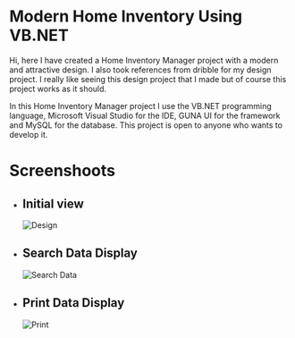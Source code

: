 
# Modern Home Inventory Using VB.NET

Hi, here I have created a Home Inventory Manager project with a modern and attractive design. I also took references from dribble for my design project. I really like seeing this design project that I made but of course this project works as it should.

In this Home Inventory Manager project I use the VB.NET programming language, Microsoft Visual Studio for the IDE, GUNA UI for the framework and MySQL for the database. This project is open to anyone who wants to develop it.

# Screenshoots

<ul>
    <li>
      <h2>Initial view</h2>
      <img src="https://user-images.githubusercontent.com/84588706/147039306-6519a08d-0ac2-4534-929a-b6d199d31a5c.png" alt="Design">
    </li>
  <li>
      <h2>Search Data Display</h2>
      <img src="https://user-images.githubusercontent.com/84588706/147039320-d638e6f5-7da1-4904-a1dd-4f0339c6a981.png" alt="Search Data">
    </li>
  <li>
      <h2>Print Data Display</h2>
      <img src="https://user-images.githubusercontent.com/84588706/147039331-341b6939-8d38-4344-9b5a-cf143644d7d3.png" alt="Print">
    </li>
</ul>

